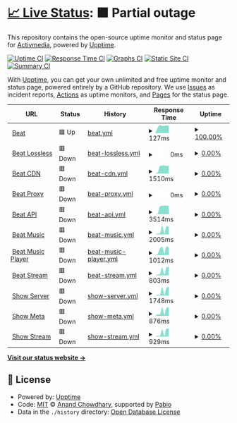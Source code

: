 # [📈 Live Status](https://activmediacorp.github.io/status): <!--live status--> **🟧 Partial outage**

This repository contains the open-source uptime monitor and status page for [Activmedia](https://activmediacorp.github.io/status), powered by [Upptime](https://github.com/upptime/upptime).

[![Uptime CI](https://github.com/activmediacorp/status/workflows/Uptime%20CI/badge.svg)](https://github.com/activmediacorp/status/actions?query=workflow%3A%22Uptime+CI%22)
[![Response Time CI](https://github.com/activmediacorp/status/workflows/Response%20Time%20CI/badge.svg)](https://github.com/activmediacorp/status/actions?query=workflow%3A%22Response+Time+CI%22)
[![Graphs CI](https://github.com/activmediacorp/status/workflows/Graphs%20CI/badge.svg)](https://github.com/activmediacorp/status/actions?query=workflow%3A%22Graphs+CI%22)
[![Static Site CI](https://github.com/activmediacorp/status/workflows/Static%20Site%20CI/badge.svg)](https://github.com/activmediacorp/status/actions?query=workflow%3A%22Static+Site+CI%22)
[![Summary CI](https://github.com/activmediacorp/status/workflows/Summary%20CI/badge.svg)](https://github.com/activmediacorp/status/actions?query=workflow%3A%22Summary+CI%22)

With [Upptime](https://upptime.js.org), you can get your own unlimited and free uptime monitor and status page, powered entirely by a GitHub repository. We use [Issues](https://github.com/activmediacorp/status/issues) as incident reports, [Actions](https://github.com/activmediacorp/status/actions) as uptime monitors, and [Pages](https://activmediacorp.github.io/status) for the status page.

<!--start: status pages-->
<!-- This summary is generated by Upptime (https://github.com/upptime/upptime) -->
<!-- Do not edit this manually, your changes will be overwritten -->
<!-- prettier-ignore -->
| URL | Status | History | Response Time | Uptime |
| --- | ------ | ------- | ------------- | ------ |
| <img alt="" src="https://icons.duckduckgo.com/ip3/beatstreaming.com.ico" height="13"> [Beat](https://beatstreaming.com) | 🟩 Up | [beat.yml](https://github.com/activmediacorp/status/commits/HEAD/history/beat.yml) | <details><summary><img alt="Response time graph" src="./graphs/beat/response-time-week.png" height="20"> 127ms</summary><br><a href="https://activmediacorp.github.io/status/history/beat"><img alt="Response time 127" src="https://img.shields.io/endpoint?url=https%3A%2F%2Fraw.githubusercontent.com%2Factivmediacorp%2Fstatus%2FHEAD%2Fapi%2Fbeat%2Fresponse-time.json"></a><br><a href="https://activmediacorp.github.io/status/history/beat"><img alt="24-hour response time 134" src="https://img.shields.io/endpoint?url=https%3A%2F%2Fraw.githubusercontent.com%2Factivmediacorp%2Fstatus%2FHEAD%2Fapi%2Fbeat%2Fresponse-time-day.json"></a><br><a href="https://activmediacorp.github.io/status/history/beat"><img alt="7-day response time 127" src="https://img.shields.io/endpoint?url=https%3A%2F%2Fraw.githubusercontent.com%2Factivmediacorp%2Fstatus%2FHEAD%2Fapi%2Fbeat%2Fresponse-time-week.json"></a><br><a href="https://activmediacorp.github.io/status/history/beat"><img alt="30-day response time 127" src="https://img.shields.io/endpoint?url=https%3A%2F%2Fraw.githubusercontent.com%2Factivmediacorp%2Fstatus%2FHEAD%2Fapi%2Fbeat%2Fresponse-time-month.json"></a><br><a href="https://activmediacorp.github.io/status/history/beat"><img alt="1-year response time 127" src="https://img.shields.io/endpoint?url=https%3A%2F%2Fraw.githubusercontent.com%2Factivmediacorp%2Fstatus%2FHEAD%2Fapi%2Fbeat%2Fresponse-time-year.json"></a></details> | <details><summary><a href="https://activmediacorp.github.io/status/history/beat">100.00%</a></summary><a href="https://activmediacorp.github.io/status/history/beat"><img alt="All-time uptime 100.00%" src="https://img.shields.io/endpoint?url=https%3A%2F%2Fraw.githubusercontent.com%2Factivmediacorp%2Fstatus%2FHEAD%2Fapi%2Fbeat%2Fuptime.json"></a><br><a href="https://activmediacorp.github.io/status/history/beat"><img alt="24-hour uptime 100.00%" src="https://img.shields.io/endpoint?url=https%3A%2F%2Fraw.githubusercontent.com%2Factivmediacorp%2Fstatus%2FHEAD%2Fapi%2Fbeat%2Fuptime-day.json"></a><br><a href="https://activmediacorp.github.io/status/history/beat"><img alt="7-day uptime 100.00%" src="https://img.shields.io/endpoint?url=https%3A%2F%2Fraw.githubusercontent.com%2Factivmediacorp%2Fstatus%2FHEAD%2Fapi%2Fbeat%2Fuptime-week.json"></a><br><a href="https://activmediacorp.github.io/status/history/beat"><img alt="30-day uptime 100.00%" src="https://img.shields.io/endpoint?url=https%3A%2F%2Fraw.githubusercontent.com%2Factivmediacorp%2Fstatus%2FHEAD%2Fapi%2Fbeat%2Fuptime-month.json"></a><br><a href="https://activmediacorp.github.io/status/history/beat"><img alt="1-year uptime 100.00%" src="https://img.shields.io/endpoint?url=https%3A%2F%2Fraw.githubusercontent.com%2Factivmediacorp%2Fstatus%2FHEAD%2Fapi%2Fbeat%2Fuptime-year.json"></a></details>
| <img alt="" src="https://icons.duckduckgo.com/ip3/lossless.api.beatstreaming.com.ico" height="13"> [Beat Lossless](https://lossless.api.beatstreaming.com) | 🟥 Down | [beat-lossless.yml](https://github.com/activmediacorp/status/commits/HEAD/history/beat-lossless.yml) | <details><summary><img alt="Response time graph" src="./graphs/beat-lossless/response-time-week.png" height="20"> 0ms</summary><br><a href="https://activmediacorp.github.io/status/history/beat-lossless"><img alt="Response time 0" src="https://img.shields.io/endpoint?url=https%3A%2F%2Fraw.githubusercontent.com%2Factivmediacorp%2Fstatus%2FHEAD%2Fapi%2Fbeat-lossless%2Fresponse-time.json"></a><br><a href="https://activmediacorp.github.io/status/history/beat-lossless"><img alt="24-hour response time 0" src="https://img.shields.io/endpoint?url=https%3A%2F%2Fraw.githubusercontent.com%2Factivmediacorp%2Fstatus%2FHEAD%2Fapi%2Fbeat-lossless%2Fresponse-time-day.json"></a><br><a href="https://activmediacorp.github.io/status/history/beat-lossless"><img alt="7-day response time 0" src="https://img.shields.io/endpoint?url=https%3A%2F%2Fraw.githubusercontent.com%2Factivmediacorp%2Fstatus%2FHEAD%2Fapi%2Fbeat-lossless%2Fresponse-time-week.json"></a><br><a href="https://activmediacorp.github.io/status/history/beat-lossless"><img alt="30-day response time 0" src="https://img.shields.io/endpoint?url=https%3A%2F%2Fraw.githubusercontent.com%2Factivmediacorp%2Fstatus%2FHEAD%2Fapi%2Fbeat-lossless%2Fresponse-time-month.json"></a><br><a href="https://activmediacorp.github.io/status/history/beat-lossless"><img alt="1-year response time 0" src="https://img.shields.io/endpoint?url=https%3A%2F%2Fraw.githubusercontent.com%2Factivmediacorp%2Fstatus%2FHEAD%2Fapi%2Fbeat-lossless%2Fresponse-time-year.json"></a></details> | <details><summary><a href="https://activmediacorp.github.io/status/history/beat-lossless">0.00%</a></summary><a href="https://activmediacorp.github.io/status/history/beat-lossless"><img alt="All-time uptime 0.00%" src="https://img.shields.io/endpoint?url=https%3A%2F%2Fraw.githubusercontent.com%2Factivmediacorp%2Fstatus%2FHEAD%2Fapi%2Fbeat-lossless%2Fuptime.json"></a><br><a href="https://activmediacorp.github.io/status/history/beat-lossless"><img alt="24-hour uptime 0.00%" src="https://img.shields.io/endpoint?url=https%3A%2F%2Fraw.githubusercontent.com%2Factivmediacorp%2Fstatus%2FHEAD%2Fapi%2Fbeat-lossless%2Fuptime-day.json"></a><br><a href="https://activmediacorp.github.io/status/history/beat-lossless"><img alt="7-day uptime 0.00%" src="https://img.shields.io/endpoint?url=https%3A%2F%2Fraw.githubusercontent.com%2Factivmediacorp%2Fstatus%2FHEAD%2Fapi%2Fbeat-lossless%2Fuptime-week.json"></a><br><a href="https://activmediacorp.github.io/status/history/beat-lossless"><img alt="30-day uptime 0.00%" src="https://img.shields.io/endpoint?url=https%3A%2F%2Fraw.githubusercontent.com%2Factivmediacorp%2Fstatus%2FHEAD%2Fapi%2Fbeat-lossless%2Fuptime-month.json"></a><br><a href="https://activmediacorp.github.io/status/history/beat-lossless"><img alt="1-year uptime 0.00%" src="https://img.shields.io/endpoint?url=https%3A%2F%2Fraw.githubusercontent.com%2Factivmediacorp%2Fstatus%2FHEAD%2Fapi%2Fbeat-lossless%2Fuptime-year.json"></a></details>
| <img alt="" src="https://icons.duckduckgo.com/ip3/cdn.beatstreaming.com.ico" height="13"> [Beat CDN](https://cdn.beatstreaming.com) | 🟥 Down | [beat-cdn.yml](https://github.com/activmediacorp/status/commits/HEAD/history/beat-cdn.yml) | <details><summary><img alt="Response time graph" src="./graphs/beat-cdn/response-time-week.png" height="20"> 1510ms</summary><br><a href="https://activmediacorp.github.io/status/history/beat-cdn"><img alt="Response time 1510" src="https://img.shields.io/endpoint?url=https%3A%2F%2Fraw.githubusercontent.com%2Factivmediacorp%2Fstatus%2FHEAD%2Fapi%2Fbeat-cdn%2Fresponse-time.json"></a><br><a href="https://activmediacorp.github.io/status/history/beat-cdn"><img alt="24-hour response time 1803" src="https://img.shields.io/endpoint?url=https%3A%2F%2Fraw.githubusercontent.com%2Factivmediacorp%2Fstatus%2FHEAD%2Fapi%2Fbeat-cdn%2Fresponse-time-day.json"></a><br><a href="https://activmediacorp.github.io/status/history/beat-cdn"><img alt="7-day response time 1510" src="https://img.shields.io/endpoint?url=https%3A%2F%2Fraw.githubusercontent.com%2Factivmediacorp%2Fstatus%2FHEAD%2Fapi%2Fbeat-cdn%2Fresponse-time-week.json"></a><br><a href="https://activmediacorp.github.io/status/history/beat-cdn"><img alt="30-day response time 1510" src="https://img.shields.io/endpoint?url=https%3A%2F%2Fraw.githubusercontent.com%2Factivmediacorp%2Fstatus%2FHEAD%2Fapi%2Fbeat-cdn%2Fresponse-time-month.json"></a><br><a href="https://activmediacorp.github.io/status/history/beat-cdn"><img alt="1-year response time 1510" src="https://img.shields.io/endpoint?url=https%3A%2F%2Fraw.githubusercontent.com%2Factivmediacorp%2Fstatus%2FHEAD%2Fapi%2Fbeat-cdn%2Fresponse-time-year.json"></a></details> | <details><summary><a href="https://activmediacorp.github.io/status/history/beat-cdn">0.00%</a></summary><a href="https://activmediacorp.github.io/status/history/beat-cdn"><img alt="All-time uptime 0.00%" src="https://img.shields.io/endpoint?url=https%3A%2F%2Fraw.githubusercontent.com%2Factivmediacorp%2Fstatus%2FHEAD%2Fapi%2Fbeat-cdn%2Fuptime.json"></a><br><a href="https://activmediacorp.github.io/status/history/beat-cdn"><img alt="24-hour uptime 0.00%" src="https://img.shields.io/endpoint?url=https%3A%2F%2Fraw.githubusercontent.com%2Factivmediacorp%2Fstatus%2FHEAD%2Fapi%2Fbeat-cdn%2Fuptime-day.json"></a><br><a href="https://activmediacorp.github.io/status/history/beat-cdn"><img alt="7-day uptime 0.00%" src="https://img.shields.io/endpoint?url=https%3A%2F%2Fraw.githubusercontent.com%2Factivmediacorp%2Fstatus%2FHEAD%2Fapi%2Fbeat-cdn%2Fuptime-week.json"></a><br><a href="https://activmediacorp.github.io/status/history/beat-cdn"><img alt="30-day uptime 0.00%" src="https://img.shields.io/endpoint?url=https%3A%2F%2Fraw.githubusercontent.com%2Factivmediacorp%2Fstatus%2FHEAD%2Fapi%2Fbeat-cdn%2Fuptime-month.json"></a><br><a href="https://activmediacorp.github.io/status/history/beat-cdn"><img alt="1-year uptime 0.00%" src="https://img.shields.io/endpoint?url=https%3A%2F%2Fraw.githubusercontent.com%2Factivmediacorp%2Fstatus%2FHEAD%2Fapi%2Fbeat-cdn%2Fuptime-year.json"></a></details>
| <img alt="" src="https://icons.duckduckgo.com/ip3/proxy.beatstreaming.com.ico" height="13"> [Beat Proxy](https://proxy.beatstreaming.com) | 🟥 Down | [beat-proxy.yml](https://github.com/activmediacorp/status/commits/HEAD/history/beat-proxy.yml) | <details><summary><img alt="Response time graph" src="./graphs/beat-proxy/response-time-week.png" height="20"> 0ms</summary><br><a href="https://activmediacorp.github.io/status/history/beat-proxy"><img alt="Response time 0" src="https://img.shields.io/endpoint?url=https%3A%2F%2Fraw.githubusercontent.com%2Factivmediacorp%2Fstatus%2FHEAD%2Fapi%2Fbeat-proxy%2Fresponse-time.json"></a><br><a href="https://activmediacorp.github.io/status/history/beat-proxy"><img alt="24-hour response time 0" src="https://img.shields.io/endpoint?url=https%3A%2F%2Fraw.githubusercontent.com%2Factivmediacorp%2Fstatus%2FHEAD%2Fapi%2Fbeat-proxy%2Fresponse-time-day.json"></a><br><a href="https://activmediacorp.github.io/status/history/beat-proxy"><img alt="7-day response time 0" src="https://img.shields.io/endpoint?url=https%3A%2F%2Fraw.githubusercontent.com%2Factivmediacorp%2Fstatus%2FHEAD%2Fapi%2Fbeat-proxy%2Fresponse-time-week.json"></a><br><a href="https://activmediacorp.github.io/status/history/beat-proxy"><img alt="30-day response time 0" src="https://img.shields.io/endpoint?url=https%3A%2F%2Fraw.githubusercontent.com%2Factivmediacorp%2Fstatus%2FHEAD%2Fapi%2Fbeat-proxy%2Fresponse-time-month.json"></a><br><a href="https://activmediacorp.github.io/status/history/beat-proxy"><img alt="1-year response time 0" src="https://img.shields.io/endpoint?url=https%3A%2F%2Fraw.githubusercontent.com%2Factivmediacorp%2Fstatus%2FHEAD%2Fapi%2Fbeat-proxy%2Fresponse-time-year.json"></a></details> | <details><summary><a href="https://activmediacorp.github.io/status/history/beat-proxy">0.00%</a></summary><a href="https://activmediacorp.github.io/status/history/beat-proxy"><img alt="All-time uptime 0.00%" src="https://img.shields.io/endpoint?url=https%3A%2F%2Fraw.githubusercontent.com%2Factivmediacorp%2Fstatus%2FHEAD%2Fapi%2Fbeat-proxy%2Fuptime.json"></a><br><a href="https://activmediacorp.github.io/status/history/beat-proxy"><img alt="24-hour uptime 0.00%" src="https://img.shields.io/endpoint?url=https%3A%2F%2Fraw.githubusercontent.com%2Factivmediacorp%2Fstatus%2FHEAD%2Fapi%2Fbeat-proxy%2Fuptime-day.json"></a><br><a href="https://activmediacorp.github.io/status/history/beat-proxy"><img alt="7-day uptime 0.00%" src="https://img.shields.io/endpoint?url=https%3A%2F%2Fraw.githubusercontent.com%2Factivmediacorp%2Fstatus%2FHEAD%2Fapi%2Fbeat-proxy%2Fuptime-week.json"></a><br><a href="https://activmediacorp.github.io/status/history/beat-proxy"><img alt="30-day uptime 0.00%" src="https://img.shields.io/endpoint?url=https%3A%2F%2Fraw.githubusercontent.com%2Factivmediacorp%2Fstatus%2FHEAD%2Fapi%2Fbeat-proxy%2Fuptime-month.json"></a><br><a href="https://activmediacorp.github.io/status/history/beat-proxy"><img alt="1-year uptime 0.00%" src="https://img.shields.io/endpoint?url=https%3A%2F%2Fraw.githubusercontent.com%2Factivmediacorp%2Fstatus%2FHEAD%2Fapi%2Fbeat-proxy%2Fuptime-year.json"></a></details>
| <img alt="" src="https://icons.duckduckgo.com/ip3/api.beatstreaming.com.ico" height="13"> [Beat API](https://api.beatstreaming.com) | 🟥 Down | [beat-api.yml](https://github.com/activmediacorp/status/commits/HEAD/history/beat-api.yml) | <details><summary><img alt="Response time graph" src="./graphs/beat-api/response-time-week.png" height="20"> 3514ms</summary><br><a href="https://activmediacorp.github.io/status/history/beat-api"><img alt="Response time 3514" src="https://img.shields.io/endpoint?url=https%3A%2F%2Fraw.githubusercontent.com%2Factivmediacorp%2Fstatus%2FHEAD%2Fapi%2Fbeat-api%2Fresponse-time.json"></a><br><a href="https://activmediacorp.github.io/status/history/beat-api"><img alt="24-hour response time 4219" src="https://img.shields.io/endpoint?url=https%3A%2F%2Fraw.githubusercontent.com%2Factivmediacorp%2Fstatus%2FHEAD%2Fapi%2Fbeat-api%2Fresponse-time-day.json"></a><br><a href="https://activmediacorp.github.io/status/history/beat-api"><img alt="7-day response time 3514" src="https://img.shields.io/endpoint?url=https%3A%2F%2Fraw.githubusercontent.com%2Factivmediacorp%2Fstatus%2FHEAD%2Fapi%2Fbeat-api%2Fresponse-time-week.json"></a><br><a href="https://activmediacorp.github.io/status/history/beat-api"><img alt="30-day response time 3514" src="https://img.shields.io/endpoint?url=https%3A%2F%2Fraw.githubusercontent.com%2Factivmediacorp%2Fstatus%2FHEAD%2Fapi%2Fbeat-api%2Fresponse-time-month.json"></a><br><a href="https://activmediacorp.github.io/status/history/beat-api"><img alt="1-year response time 3514" src="https://img.shields.io/endpoint?url=https%3A%2F%2Fraw.githubusercontent.com%2Factivmediacorp%2Fstatus%2FHEAD%2Fapi%2Fbeat-api%2Fresponse-time-year.json"></a></details> | <details><summary><a href="https://activmediacorp.github.io/status/history/beat-api">0.00%</a></summary><a href="https://activmediacorp.github.io/status/history/beat-api"><img alt="All-time uptime 0.00%" src="https://img.shields.io/endpoint?url=https%3A%2F%2Fraw.githubusercontent.com%2Factivmediacorp%2Fstatus%2FHEAD%2Fapi%2Fbeat-api%2Fuptime.json"></a><br><a href="https://activmediacorp.github.io/status/history/beat-api"><img alt="24-hour uptime 0.00%" src="https://img.shields.io/endpoint?url=https%3A%2F%2Fraw.githubusercontent.com%2Factivmediacorp%2Fstatus%2FHEAD%2Fapi%2Fbeat-api%2Fuptime-day.json"></a><br><a href="https://activmediacorp.github.io/status/history/beat-api"><img alt="7-day uptime 0.00%" src="https://img.shields.io/endpoint?url=https%3A%2F%2Fraw.githubusercontent.com%2Factivmediacorp%2Fstatus%2FHEAD%2Fapi%2Fbeat-api%2Fuptime-week.json"></a><br><a href="https://activmediacorp.github.io/status/history/beat-api"><img alt="30-day uptime 0.00%" src="https://img.shields.io/endpoint?url=https%3A%2F%2Fraw.githubusercontent.com%2Factivmediacorp%2Fstatus%2FHEAD%2Fapi%2Fbeat-api%2Fuptime-month.json"></a><br><a href="https://activmediacorp.github.io/status/history/beat-api"><img alt="1-year uptime 0.00%" src="https://img.shields.io/endpoint?url=https%3A%2F%2Fraw.githubusercontent.com%2Factivmediacorp%2Fstatus%2FHEAD%2Fapi%2Fbeat-api%2Fuptime-year.json"></a></details>
| <img alt="" src="https://icons.duckduckgo.com/ip3/music.api.beatstreaming.com.ico" height="13"> [Beat Music](https://music.api.beatstreaming.com) | 🟥 Down | [beat-music.yml](https://github.com/activmediacorp/status/commits/HEAD/history/beat-music.yml) | <details><summary><img alt="Response time graph" src="./graphs/beat-music/response-time-week.png" height="20"> 2005ms</summary><br><a href="https://activmediacorp.github.io/status/history/beat-music"><img alt="Response time 2005" src="https://img.shields.io/endpoint?url=https%3A%2F%2Fraw.githubusercontent.com%2Factivmediacorp%2Fstatus%2FHEAD%2Fapi%2Fbeat-music%2Fresponse-time.json"></a><br><a href="https://activmediacorp.github.io/status/history/beat-music"><img alt="24-hour response time 3401" src="https://img.shields.io/endpoint?url=https%3A%2F%2Fraw.githubusercontent.com%2Factivmediacorp%2Fstatus%2FHEAD%2Fapi%2Fbeat-music%2Fresponse-time-day.json"></a><br><a href="https://activmediacorp.github.io/status/history/beat-music"><img alt="7-day response time 2005" src="https://img.shields.io/endpoint?url=https%3A%2F%2Fraw.githubusercontent.com%2Factivmediacorp%2Fstatus%2FHEAD%2Fapi%2Fbeat-music%2Fresponse-time-week.json"></a><br><a href="https://activmediacorp.github.io/status/history/beat-music"><img alt="30-day response time 2005" src="https://img.shields.io/endpoint?url=https%3A%2F%2Fraw.githubusercontent.com%2Factivmediacorp%2Fstatus%2FHEAD%2Fapi%2Fbeat-music%2Fresponse-time-month.json"></a><br><a href="https://activmediacorp.github.io/status/history/beat-music"><img alt="1-year response time 2005" src="https://img.shields.io/endpoint?url=https%3A%2F%2Fraw.githubusercontent.com%2Factivmediacorp%2Fstatus%2FHEAD%2Fapi%2Fbeat-music%2Fresponse-time-year.json"></a></details> | <details><summary><a href="https://activmediacorp.github.io/status/history/beat-music">0.00%</a></summary><a href="https://activmediacorp.github.io/status/history/beat-music"><img alt="All-time uptime 0.00%" src="https://img.shields.io/endpoint?url=https%3A%2F%2Fraw.githubusercontent.com%2Factivmediacorp%2Fstatus%2FHEAD%2Fapi%2Fbeat-music%2Fuptime.json"></a><br><a href="https://activmediacorp.github.io/status/history/beat-music"><img alt="24-hour uptime 0.00%" src="https://img.shields.io/endpoint?url=https%3A%2F%2Fraw.githubusercontent.com%2Factivmediacorp%2Fstatus%2FHEAD%2Fapi%2Fbeat-music%2Fuptime-day.json"></a><br><a href="https://activmediacorp.github.io/status/history/beat-music"><img alt="7-day uptime 0.00%" src="https://img.shields.io/endpoint?url=https%3A%2F%2Fraw.githubusercontent.com%2Factivmediacorp%2Fstatus%2FHEAD%2Fapi%2Fbeat-music%2Fuptime-week.json"></a><br><a href="https://activmediacorp.github.io/status/history/beat-music"><img alt="30-day uptime 0.00%" src="https://img.shields.io/endpoint?url=https%3A%2F%2Fraw.githubusercontent.com%2Factivmediacorp%2Fstatus%2FHEAD%2Fapi%2Fbeat-music%2Fuptime-month.json"></a><br><a href="https://activmediacorp.github.io/status/history/beat-music"><img alt="1-year uptime 0.00%" src="https://img.shields.io/endpoint?url=https%3A%2F%2Fraw.githubusercontent.com%2Factivmediacorp%2Fstatus%2FHEAD%2Fapi%2Fbeat-music%2Fuptime-year.json"></a></details>
| <img alt="" src="https://icons.duckduckgo.com/ip3/player.music.api.beatstreaming.com.ico" height="13"> [Beat Music Player](https://player.music.api.beatstreaming.com) | 🟥 Down | [beat-music-player.yml](https://github.com/activmediacorp/status/commits/HEAD/history/beat-music-player.yml) | <details><summary><img alt="Response time graph" src="./graphs/beat-music-player/response-time-week.png" height="20"> 1012ms</summary><br><a href="https://activmediacorp.github.io/status/history/beat-music-player"><img alt="Response time 1012" src="https://img.shields.io/endpoint?url=https%3A%2F%2Fraw.githubusercontent.com%2Factivmediacorp%2Fstatus%2FHEAD%2Fapi%2Fbeat-music-player%2Fresponse-time.json"></a><br><a href="https://activmediacorp.github.io/status/history/beat-music-player"><img alt="24-hour response time 1396" src="https://img.shields.io/endpoint?url=https%3A%2F%2Fraw.githubusercontent.com%2Factivmediacorp%2Fstatus%2FHEAD%2Fapi%2Fbeat-music-player%2Fresponse-time-day.json"></a><br><a href="https://activmediacorp.github.io/status/history/beat-music-player"><img alt="7-day response time 1012" src="https://img.shields.io/endpoint?url=https%3A%2F%2Fraw.githubusercontent.com%2Factivmediacorp%2Fstatus%2FHEAD%2Fapi%2Fbeat-music-player%2Fresponse-time-week.json"></a><br><a href="https://activmediacorp.github.io/status/history/beat-music-player"><img alt="30-day response time 1012" src="https://img.shields.io/endpoint?url=https%3A%2F%2Fraw.githubusercontent.com%2Factivmediacorp%2Fstatus%2FHEAD%2Fapi%2Fbeat-music-player%2Fresponse-time-month.json"></a><br><a href="https://activmediacorp.github.io/status/history/beat-music-player"><img alt="1-year response time 1012" src="https://img.shields.io/endpoint?url=https%3A%2F%2Fraw.githubusercontent.com%2Factivmediacorp%2Fstatus%2FHEAD%2Fapi%2Fbeat-music-player%2Fresponse-time-year.json"></a></details> | <details><summary><a href="https://activmediacorp.github.io/status/history/beat-music-player">0.00%</a></summary><a href="https://activmediacorp.github.io/status/history/beat-music-player"><img alt="All-time uptime 0.00%" src="https://img.shields.io/endpoint?url=https%3A%2F%2Fraw.githubusercontent.com%2Factivmediacorp%2Fstatus%2FHEAD%2Fapi%2Fbeat-music-player%2Fuptime.json"></a><br><a href="https://activmediacorp.github.io/status/history/beat-music-player"><img alt="24-hour uptime 0.00%" src="https://img.shields.io/endpoint?url=https%3A%2F%2Fraw.githubusercontent.com%2Factivmediacorp%2Fstatus%2FHEAD%2Fapi%2Fbeat-music-player%2Fuptime-day.json"></a><br><a href="https://activmediacorp.github.io/status/history/beat-music-player"><img alt="7-day uptime 0.00%" src="https://img.shields.io/endpoint?url=https%3A%2F%2Fraw.githubusercontent.com%2Factivmediacorp%2Fstatus%2FHEAD%2Fapi%2Fbeat-music-player%2Fuptime-week.json"></a><br><a href="https://activmediacorp.github.io/status/history/beat-music-player"><img alt="30-day uptime 0.00%" src="https://img.shields.io/endpoint?url=https%3A%2F%2Fraw.githubusercontent.com%2Factivmediacorp%2Fstatus%2FHEAD%2Fapi%2Fbeat-music-player%2Fuptime-month.json"></a><br><a href="https://activmediacorp.github.io/status/history/beat-music-player"><img alt="1-year uptime 0.00%" src="https://img.shields.io/endpoint?url=https%3A%2F%2Fraw.githubusercontent.com%2Factivmediacorp%2Fstatus%2FHEAD%2Fapi%2Fbeat-music-player%2Fuptime-year.json"></a></details>
| <img alt="" src="https://icons.duckduckgo.com/ip3/stream.api.beatstreaming.com.ico" height="13"> [Beat Stream](https://stream.api.beatstreaming.com) | 🟥 Down | [beat-stream.yml](https://github.com/activmediacorp/status/commits/HEAD/history/beat-stream.yml) | <details><summary><img alt="Response time graph" src="./graphs/beat-stream/response-time-week.png" height="20"> 803ms</summary><br><a href="https://activmediacorp.github.io/status/history/beat-stream"><img alt="Response time 803" src="https://img.shields.io/endpoint?url=https%3A%2F%2Fraw.githubusercontent.com%2Factivmediacorp%2Fstatus%2FHEAD%2Fapi%2Fbeat-stream%2Fresponse-time.json"></a><br><a href="https://activmediacorp.github.io/status/history/beat-stream"><img alt="24-hour response time 1532" src="https://img.shields.io/endpoint?url=https%3A%2F%2Fraw.githubusercontent.com%2Factivmediacorp%2Fstatus%2FHEAD%2Fapi%2Fbeat-stream%2Fresponse-time-day.json"></a><br><a href="https://activmediacorp.github.io/status/history/beat-stream"><img alt="7-day response time 803" src="https://img.shields.io/endpoint?url=https%3A%2F%2Fraw.githubusercontent.com%2Factivmediacorp%2Fstatus%2FHEAD%2Fapi%2Fbeat-stream%2Fresponse-time-week.json"></a><br><a href="https://activmediacorp.github.io/status/history/beat-stream"><img alt="30-day response time 803" src="https://img.shields.io/endpoint?url=https%3A%2F%2Fraw.githubusercontent.com%2Factivmediacorp%2Fstatus%2FHEAD%2Fapi%2Fbeat-stream%2Fresponse-time-month.json"></a><br><a href="https://activmediacorp.github.io/status/history/beat-stream"><img alt="1-year response time 803" src="https://img.shields.io/endpoint?url=https%3A%2F%2Fraw.githubusercontent.com%2Factivmediacorp%2Fstatus%2FHEAD%2Fapi%2Fbeat-stream%2Fresponse-time-year.json"></a></details> | <details><summary><a href="https://activmediacorp.github.io/status/history/beat-stream">0.00%</a></summary><a href="https://activmediacorp.github.io/status/history/beat-stream"><img alt="All-time uptime 0.00%" src="https://img.shields.io/endpoint?url=https%3A%2F%2Fraw.githubusercontent.com%2Factivmediacorp%2Fstatus%2FHEAD%2Fapi%2Fbeat-stream%2Fuptime.json"></a><br><a href="https://activmediacorp.github.io/status/history/beat-stream"><img alt="24-hour uptime 0.00%" src="https://img.shields.io/endpoint?url=https%3A%2F%2Fraw.githubusercontent.com%2Factivmediacorp%2Fstatus%2FHEAD%2Fapi%2Fbeat-stream%2Fuptime-day.json"></a><br><a href="https://activmediacorp.github.io/status/history/beat-stream"><img alt="7-day uptime 0.00%" src="https://img.shields.io/endpoint?url=https%3A%2F%2Fraw.githubusercontent.com%2Factivmediacorp%2Fstatus%2FHEAD%2Fapi%2Fbeat-stream%2Fuptime-week.json"></a><br><a href="https://activmediacorp.github.io/status/history/beat-stream"><img alt="30-day uptime 0.00%" src="https://img.shields.io/endpoint?url=https%3A%2F%2Fraw.githubusercontent.com%2Factivmediacorp%2Fstatus%2FHEAD%2Fapi%2Fbeat-stream%2Fuptime-month.json"></a><br><a href="https://activmediacorp.github.io/status/history/beat-stream"><img alt="1-year uptime 0.00%" src="https://img.shields.io/endpoint?url=https%3A%2F%2Fraw.githubusercontent.com%2Factivmediacorp%2Fstatus%2FHEAD%2Fapi%2Fbeat-stream%2Fuptime-year.json"></a></details>
| <img alt="" src="https://icons.duckduckgo.com/ip3/server.show.api.beatstreaming.com.ico" height="13"> [Show Server](https://server.show.api.beatstreaming.com) | 🟥 Down | [show-server.yml](https://github.com/activmediacorp/status/commits/HEAD/history/show-server.yml) | <details><summary><img alt="Response time graph" src="./graphs/show-server/response-time-week.png" height="20"> 1748ms</summary><br><a href="https://activmediacorp.github.io/status/history/show-server"><img alt="Response time 1748" src="https://img.shields.io/endpoint?url=https%3A%2F%2Fraw.githubusercontent.com%2Factivmediacorp%2Fstatus%2FHEAD%2Fapi%2Fshow-server%2Fresponse-time.json"></a><br><a href="https://activmediacorp.github.io/status/history/show-server"><img alt="24-hour response time 3409" src="https://img.shields.io/endpoint?url=https%3A%2F%2Fraw.githubusercontent.com%2Factivmediacorp%2Fstatus%2FHEAD%2Fapi%2Fshow-server%2Fresponse-time-day.json"></a><br><a href="https://activmediacorp.github.io/status/history/show-server"><img alt="7-day response time 1748" src="https://img.shields.io/endpoint?url=https%3A%2F%2Fraw.githubusercontent.com%2Factivmediacorp%2Fstatus%2FHEAD%2Fapi%2Fshow-server%2Fresponse-time-week.json"></a><br><a href="https://activmediacorp.github.io/status/history/show-server"><img alt="30-day response time 1748" src="https://img.shields.io/endpoint?url=https%3A%2F%2Fraw.githubusercontent.com%2Factivmediacorp%2Fstatus%2FHEAD%2Fapi%2Fshow-server%2Fresponse-time-month.json"></a><br><a href="https://activmediacorp.github.io/status/history/show-server"><img alt="1-year response time 1748" src="https://img.shields.io/endpoint?url=https%3A%2F%2Fraw.githubusercontent.com%2Factivmediacorp%2Fstatus%2FHEAD%2Fapi%2Fshow-server%2Fresponse-time-year.json"></a></details> | <details><summary><a href="https://activmediacorp.github.io/status/history/show-server">0.00%</a></summary><a href="https://activmediacorp.github.io/status/history/show-server"><img alt="All-time uptime 0.00%" src="https://img.shields.io/endpoint?url=https%3A%2F%2Fraw.githubusercontent.com%2Factivmediacorp%2Fstatus%2FHEAD%2Fapi%2Fshow-server%2Fuptime.json"></a><br><a href="https://activmediacorp.github.io/status/history/show-server"><img alt="24-hour uptime 0.00%" src="https://img.shields.io/endpoint?url=https%3A%2F%2Fraw.githubusercontent.com%2Factivmediacorp%2Fstatus%2FHEAD%2Fapi%2Fshow-server%2Fuptime-day.json"></a><br><a href="https://activmediacorp.github.io/status/history/show-server"><img alt="7-day uptime 0.00%" src="https://img.shields.io/endpoint?url=https%3A%2F%2Fraw.githubusercontent.com%2Factivmediacorp%2Fstatus%2FHEAD%2Fapi%2Fshow-server%2Fuptime-week.json"></a><br><a href="https://activmediacorp.github.io/status/history/show-server"><img alt="30-day uptime 0.00%" src="https://img.shields.io/endpoint?url=https%3A%2F%2Fraw.githubusercontent.com%2Factivmediacorp%2Fstatus%2FHEAD%2Fapi%2Fshow-server%2Fuptime-month.json"></a><br><a href="https://activmediacorp.github.io/status/history/show-server"><img alt="1-year uptime 0.00%" src="https://img.shields.io/endpoint?url=https%3A%2F%2Fraw.githubusercontent.com%2Factivmediacorp%2Fstatus%2FHEAD%2Fapi%2Fshow-server%2Fuptime-year.json"></a></details>
| <img alt="" src="https://icons.duckduckgo.com/ip3/meta.show.api.beatstreaming.com.ico" height="13"> [Show Meta](https://meta.show.api.beatstreaming.com) | 🟥 Down | [show-meta.yml](https://github.com/activmediacorp/status/commits/HEAD/history/show-meta.yml) | <details><summary><img alt="Response time graph" src="./graphs/show-meta/response-time-week.png" height="20"> 876ms</summary><br><a href="https://activmediacorp.github.io/status/history/show-meta"><img alt="Response time 876" src="https://img.shields.io/endpoint?url=https%3A%2F%2Fraw.githubusercontent.com%2Factivmediacorp%2Fstatus%2FHEAD%2Fapi%2Fshow-meta%2Fresponse-time.json"></a><br><a href="https://activmediacorp.github.io/status/history/show-meta"><img alt="24-hour response time 1584" src="https://img.shields.io/endpoint?url=https%3A%2F%2Fraw.githubusercontent.com%2Factivmediacorp%2Fstatus%2FHEAD%2Fapi%2Fshow-meta%2Fresponse-time-day.json"></a><br><a href="https://activmediacorp.github.io/status/history/show-meta"><img alt="7-day response time 876" src="https://img.shields.io/endpoint?url=https%3A%2F%2Fraw.githubusercontent.com%2Factivmediacorp%2Fstatus%2FHEAD%2Fapi%2Fshow-meta%2Fresponse-time-week.json"></a><br><a href="https://activmediacorp.github.io/status/history/show-meta"><img alt="30-day response time 876" src="https://img.shields.io/endpoint?url=https%3A%2F%2Fraw.githubusercontent.com%2Factivmediacorp%2Fstatus%2FHEAD%2Fapi%2Fshow-meta%2Fresponse-time-month.json"></a><br><a href="https://activmediacorp.github.io/status/history/show-meta"><img alt="1-year response time 876" src="https://img.shields.io/endpoint?url=https%3A%2F%2Fraw.githubusercontent.com%2Factivmediacorp%2Fstatus%2FHEAD%2Fapi%2Fshow-meta%2Fresponse-time-year.json"></a></details> | <details><summary><a href="https://activmediacorp.github.io/status/history/show-meta">0.00%</a></summary><a href="https://activmediacorp.github.io/status/history/show-meta"><img alt="All-time uptime 0.00%" src="https://img.shields.io/endpoint?url=https%3A%2F%2Fraw.githubusercontent.com%2Factivmediacorp%2Fstatus%2FHEAD%2Fapi%2Fshow-meta%2Fuptime.json"></a><br><a href="https://activmediacorp.github.io/status/history/show-meta"><img alt="24-hour uptime 0.00%" src="https://img.shields.io/endpoint?url=https%3A%2F%2Fraw.githubusercontent.com%2Factivmediacorp%2Fstatus%2FHEAD%2Fapi%2Fshow-meta%2Fuptime-day.json"></a><br><a href="https://activmediacorp.github.io/status/history/show-meta"><img alt="7-day uptime 0.00%" src="https://img.shields.io/endpoint?url=https%3A%2F%2Fraw.githubusercontent.com%2Factivmediacorp%2Fstatus%2FHEAD%2Fapi%2Fshow-meta%2Fuptime-week.json"></a><br><a href="https://activmediacorp.github.io/status/history/show-meta"><img alt="30-day uptime 0.00%" src="https://img.shields.io/endpoint?url=https%3A%2F%2Fraw.githubusercontent.com%2Factivmediacorp%2Fstatus%2FHEAD%2Fapi%2Fshow-meta%2Fuptime-month.json"></a><br><a href="https://activmediacorp.github.io/status/history/show-meta"><img alt="1-year uptime 0.00%" src="https://img.shields.io/endpoint?url=https%3A%2F%2Fraw.githubusercontent.com%2Factivmediacorp%2Fstatus%2FHEAD%2Fapi%2Fshow-meta%2Fuptime-year.json"></a></details>
| <img alt="" src="https://icons.duckduckgo.com/ip3/stream.show.api.beatstreaming.com.ico" height="13"> [Show Stream](https://stream.show.api.beatstreaming.com) | 🟥 Down | [show-stream.yml](https://github.com/activmediacorp/status/commits/HEAD/history/show-stream.yml) | <details><summary><img alt="Response time graph" src="./graphs/show-stream/response-time-week.png" height="20"> 929ms</summary><br><a href="https://activmediacorp.github.io/status/history/show-stream"><img alt="Response time 929" src="https://img.shields.io/endpoint?url=https%3A%2F%2Fraw.githubusercontent.com%2Factivmediacorp%2Fstatus%2FHEAD%2Fapi%2Fshow-stream%2Fresponse-time.json"></a><br><a href="https://activmediacorp.github.io/status/history/show-stream"><img alt="24-hour response time 1734" src="https://img.shields.io/endpoint?url=https%3A%2F%2Fraw.githubusercontent.com%2Factivmediacorp%2Fstatus%2FHEAD%2Fapi%2Fshow-stream%2Fresponse-time-day.json"></a><br><a href="https://activmediacorp.github.io/status/history/show-stream"><img alt="7-day response time 929" src="https://img.shields.io/endpoint?url=https%3A%2F%2Fraw.githubusercontent.com%2Factivmediacorp%2Fstatus%2FHEAD%2Fapi%2Fshow-stream%2Fresponse-time-week.json"></a><br><a href="https://activmediacorp.github.io/status/history/show-stream"><img alt="30-day response time 929" src="https://img.shields.io/endpoint?url=https%3A%2F%2Fraw.githubusercontent.com%2Factivmediacorp%2Fstatus%2FHEAD%2Fapi%2Fshow-stream%2Fresponse-time-month.json"></a><br><a href="https://activmediacorp.github.io/status/history/show-stream"><img alt="1-year response time 929" src="https://img.shields.io/endpoint?url=https%3A%2F%2Fraw.githubusercontent.com%2Factivmediacorp%2Fstatus%2FHEAD%2Fapi%2Fshow-stream%2Fresponse-time-year.json"></a></details> | <details><summary><a href="https://activmediacorp.github.io/status/history/show-stream">0.00%</a></summary><a href="https://activmediacorp.github.io/status/history/show-stream"><img alt="All-time uptime 0.00%" src="https://img.shields.io/endpoint?url=https%3A%2F%2Fraw.githubusercontent.com%2Factivmediacorp%2Fstatus%2FHEAD%2Fapi%2Fshow-stream%2Fuptime.json"></a><br><a href="https://activmediacorp.github.io/status/history/show-stream"><img alt="24-hour uptime 0.00%" src="https://img.shields.io/endpoint?url=https%3A%2F%2Fraw.githubusercontent.com%2Factivmediacorp%2Fstatus%2FHEAD%2Fapi%2Fshow-stream%2Fuptime-day.json"></a><br><a href="https://activmediacorp.github.io/status/history/show-stream"><img alt="7-day uptime 0.00%" src="https://img.shields.io/endpoint?url=https%3A%2F%2Fraw.githubusercontent.com%2Factivmediacorp%2Fstatus%2FHEAD%2Fapi%2Fshow-stream%2Fuptime-week.json"></a><br><a href="https://activmediacorp.github.io/status/history/show-stream"><img alt="30-day uptime 0.00%" src="https://img.shields.io/endpoint?url=https%3A%2F%2Fraw.githubusercontent.com%2Factivmediacorp%2Fstatus%2FHEAD%2Fapi%2Fshow-stream%2Fuptime-month.json"></a><br><a href="https://activmediacorp.github.io/status/history/show-stream"><img alt="1-year uptime 0.00%" src="https://img.shields.io/endpoint?url=https%3A%2F%2Fraw.githubusercontent.com%2Factivmediacorp%2Fstatus%2FHEAD%2Fapi%2Fshow-stream%2Fuptime-year.json"></a></details>

<!--end: status pages-->

[**Visit our status website →**](https://activmediacorp.github.io/status)

## 📄 License

- Powered by: [Upptime](https://github.com/upptime/upptime)
- Code: [MIT](./LICENSE) © [Anand Chowdhary](https://anandchowdhary.com), supported by [Pabio](https://pabio.com)
- Data in the `./history` directory: [Open Database License](https://opendatacommons.org/licenses/odbl/1-0/)
